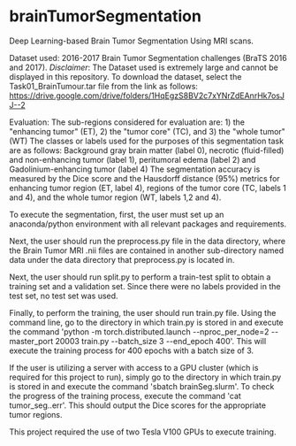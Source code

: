 # brainTumorSegmentation
Deep Learning-based Brain Tumor Segmentation Using MRI scans.

Dataset used: 2016-2017 Brain Tumor Segmentation challenges (BraTS 2016 and 2017). *Disclaimer*: The Dataset used is extremely large and cannot be displayed in this repository. To download the dataset, select the Task01_BrainTumour.tar file from the link as follows: https://drive.google.com/drive/folders/1HqEgzS8BV2c7xYNrZdEAnrHk7osJJ--2

Evaluation: The sub-regions considered for evaluation are: 1) the "enhancing tumor" (ET), 2) the "tumor core" (TC), and 3) the "whole tumor" (WT)
The classes or labels used for the purposes of this segmentation task are as follows: Background gray brain matter (label 0), necrotic (fluid-filled) and non-enhancing   tumor (label 1), peritumoral edema (label 2) and Gadolinium-enhancing tumor (label 4)
The segmentation accuracy is measured by the Dice score and the Hausdorff distance (95%) metrics for enhancing tumor region (ET, label 4), regions of the tumor core     (TC, labels 1 and 4), and the whole tumor region (WT, labels 1,2 and 4).

To execute the segmentation, first, the user must set up an anaconda/python environment with all relevant packages and requirements.

Next, the user should run the preprocess.py file in the data directory, where the Brain Tumor MRI .nii files are contained in another sub-directory named data under the data directory that preprocess.py is located in. 

Next, the user should run split.py to perform a train-test split to obtain a training set and a validation set. Since there were no labels provided in the test set, no test set was used.

Finally, to perform the training, the user should run train.py file. Using the command line, go to the directory in which train.py is stored in and execute the command 'python -m torch.distributed.launch --nproc_per_node=2 --master_port 20003 train.py --batch_size 3 --end_epoch 400'. This will execute the training process for 400 epochs with a batch size of 3.

If the user is utilizing a server with access to a GPU cluster (which is required for this project to run), simply go to the directory in which train.py is stored in and execute the command 'sbatch brainSeg.slurm'. To check the progress of the training process, execute the command 'cat tumor_seg.<Your Slurm JOB ID>.err'. This should output the Dice scores for the appropriate tumor regions.

This project required the use of two Tesla V100 GPUs to execute training.
